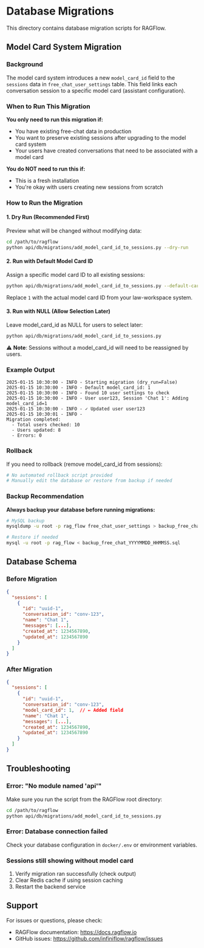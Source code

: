 # Database Migrations

This directory contains database migration scripts for RAGFlow.

## Model Card System Migration

### Background

The model card system introduces a new `model_card_id` field to the `sessions` data in `free_chat_user_settings` table. This field links each conversation session to a specific model card (assistant configuration).

### When to Run This Migration

**You only need to run this migration if:**
- You have existing free-chat data in production
- You want to preserve existing sessions after upgrading to the model card system
- Your users have created conversations that need to be associated with a model card

**You do NOT need to run this if:**
- This is a fresh installation
- You're okay with users creating new sessions from scratch

### How to Run the Migration

#### 1. Dry Run (Recommended First)

Preview what will be changed without modifying data:

```bash
cd /path/to/ragflow
python api/db/migrations/add_model_card_id_to_sessions.py --dry-run
```

#### 2. Run with Default Model Card ID

Assign a specific model card ID to all existing sessions:

```bash
python api/db/migrations/add_model_card_id_to_sessions.py --default-card-id=1
```

Replace `1` with the actual model card ID from your law-workspace system.

#### 3. Run with NULL (Allow Selection Later)

Leave model_card_id as NULL for users to select later:

```bash
python api/db/migrations/add_model_card_id_to_sessions.py
```

⚠️ **Note**: Sessions without a model_card_id will need to be reassigned by users.

### Example Output

```
2025-01-15 10:30:00 - INFO - Starting migration (dry_run=False)
2025-01-15 10:30:00 - INFO - Default model_card_id: 1
2025-01-15 10:30:00 - INFO - Found 10 user settings to check
2025-01-15 10:30:00 - INFO - User user123, Session 'Chat 1': Adding model_card_id=1
2025-01-15 10:30:00 - INFO - ✓ Updated user user123
2025-01-15 10:30:01 - INFO -
Migration completed:
  - Total users checked: 10
  - Users updated: 8
  - Errors: 0
```

### Rollback

If you need to rollback (remove model_card_id from sessions):

```bash
# No automated rollback script provided
# Manually edit the database or restore from backup if needed
```

### Backup Recommendation

**Always backup your database before running migrations:**

```bash
# MySQL backup
mysqldump -u root -p rag_flow free_chat_user_settings > backup_free_chat_$(date +%Y%m%d_%H%M%S).sql

# Restore if needed
mysql -u root -p rag_flow < backup_free_chat_YYYYMMDD_HHMMSS.sql
```

## Database Schema

### Before Migration

```json
{
  "sessions": [
    {
      "id": "uuid-1",
      "conversation_id": "conv-123",
      "name": "Chat 1",
      "messages": [...],
      "created_at": 1234567890,
      "updated_at": 1234567890
    }
  ]
}
```

### After Migration

```json
{
  "sessions": [
    {
      "id": "uuid-1",
      "conversation_id": "conv-123",
      "model_card_id": 1,  // ← Added field
      "name": "Chat 1",
      "messages": [...],
      "created_at": 1234567890,
      "updated_at": 1234567890
    }
  ]
}
```

## Troubleshooting

### Error: "No module named 'api'"

Make sure you run the script from the RAGFlow root directory:

```bash
cd /path/to/ragflow
python api/db/migrations/add_model_card_id_to_sessions.py
```

### Error: Database connection failed

Check your database configuration in `docker/.env` or environment variables.

### Sessions still showing without model card

1. Verify migration ran successfully (check output)
2. Clear Redis cache if using session caching
3. Restart the backend service

## Support

For issues or questions, please check:
- RAGFlow documentation: https://docs.ragflow.io
- GitHub issues: https://github.com/infiniflow/ragflow/issues

